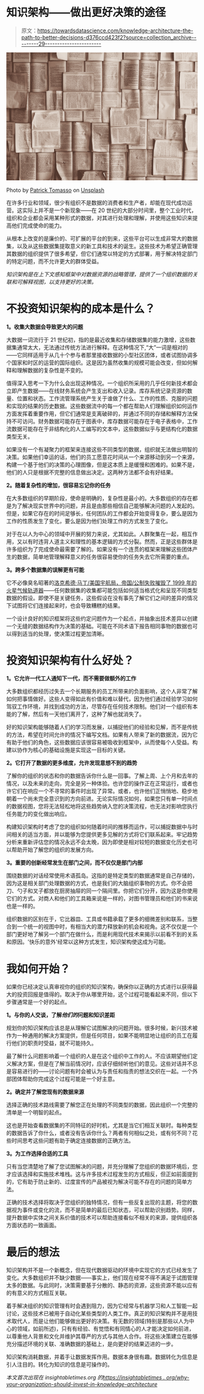 # 知识架构——做出更好决策的途径

> 原文：<https://towardsdatascience.com/knowledge-architecture-the-path-to-better-decisions-d376ccd423f2?source=collection_archive---------29----------------------->

![](img/a553ffb6bb8068b2de1a8e9027151c4e.png)

Photo by [Patrick Tomasso](https://unsplash.com/@impatrickt?utm_source=unsplash&utm_medium=referral&utm_content=creditCopyText) on [Unsplash](https://unsplash.com/search/photos/knowledge?utm_source=unsplash&utm_medium=referral&utm_content=creditCopyText)

在许多行业和领域，很少有组织不是数据的消费者和生产者，却能在现代成功运营。这实际上并不是一个新现象——在 20 世纪的大部分时间里，整个工业时代，组织和企业都会采用某种形式的数据，对其进行处理和理解，并使用这些知识来提高他们完成使命的能力。

从根本上改变的是廉价的、可扩展的平台的到来，这些平台可以生成非常大的数据集，以及从这些数据集提取意义的新工具和技术的诞生。这些技术为希望正确管理其数据的组织提供了很多希望，但它们通常以特定的方式部署，用于解决特定部门的特定问题，而不允许更大的群体受益。

*知识架构是在上下文感知框架中对数据资源的战略管理，提供了一个组织数据的关联和可解释视图，以支持更好的决策。*

# 不投资知识架构的成本是什么？

**1。收集大数据会导致更大的问题**

大数据一词流行于 21 世纪初，指的是最近收集和存储数据集的能力激增，这些数据集通常太大，无法通过传统方法进行解释。在这种情况下,“大”一词是相对的——它同样适用于从几十个参与者那里接收数据的小型社区团体，或者试图协调多个国家和时区的运营的国际组织。这是因为虽然收集的规模可能会改变，但如何解释和理解数据的复杂性是不变的。

值得深入思考一下为什么会出现这种情况。一个组织所采用的几乎任何新技术都会立即产生数据——在线财务系统会产生支出和收入记录。库存系统记录资源的数量、位置和状态。工作流管理系统产生关于谁做了什么、工作的性质、克服的问题和实现的结果的历史数据。这些数据流中的每一个都在帮助人们理解组织如何运作方面发挥着重要作用，但它们通常是支离破碎的，并通过不同的存储和解释方法保持不可访问。财务数据可能存在于图表中，库存数据可能存在于电子表格中，工作流数据可能存在于非结构化的人工编写的文本中，这些数据似乎与更结构化的数据类型无关。

如果没有一个有凝聚力的框架来连接这些不同类型的数据，组织就无法做出明智的决策。如果他们幸运的话，他们的员工愿意花时间从一个来源移动到另一个来源，构建一个基于他们的决策的心理图像，但是这本质上是缓慢和困难的。如果不是，他们的人只是根据不完整的信息做出决定。这两种方法都不会有好结果。

**2。随着复杂性的增加，很容易忘记你的任务**

在大多数组织的早期阶段，使命是明确的，复杂性是最小的。大多数组织的存在都是为了解决现实世界中的问题，并且是由那些相信自己能够解决问题的人发起的。但是，如果它存在的时间足够长，任何团队的工作都会开始变得复杂，要么是因为工作的性质发生了变化，要么是因为他们处理工作的方式发生了变化。

对于在以人为中心的领域中开展的努力来说，尤其如此。人群聚集在一起，相互作用，又以有时违背人道主义和理性的基本逻辑的方式分裂。然而，正是这些群体是许多组织为了完成使命最需要了解的。如果没有一个连贯的框架来理解这些团体产生的数据，简单地管理解释意义的任务很容易使你的任务失去它所需要的重点。

**3。跨多个数据集的误解更有可能**

它不必像臭名昭著的[洛克希德·马丁/美国宇航局，帝国/公制失败摧毁了 1999 年的火星气候轨道器](http://edition.cnn.com/TECH/space/9909/30/mars.metric.02/)——任何数据集的收集都可能包括如何适当格式化和呈现不同类型数据的假设。即使不是关键任务，这些假设在没有事先了解它们之间的差异的情况下试图将它们连接起来时，也会导致糟糕的结果。

一个设计良好的知识框架将这些约定问题作为一个起点，并抽象出技术差异以创建一个无缝的数据结构作为决策的基础。可能在不同术语下报告相同事物的数据也可以得到适当的处理，使决策过程更加清晰。

# 投资知识架构有什么好处？

**1。它允许一代工人通知下一代，而不需要做额外的工作**

大多数组织都经历过失去一个长期服务的员工所带来的负面影响，这个人非常了解如何把事情做好。这些人变得如此有价值和难以替代，因为他们通过经验学习如何驾驭工作环境，并找到成功的方法，尽管存在任何技术限制。他们对一个组织有本能的了解，然后有一天他们离开了，这种了解也就消失了。

好的知识架构能够随着人们的学习而发展，以捕捉他们的经验和见解，而不是传统的方法，希望在时间允许的情况下编写文档。如果有人带来了新的数据流，因为它有助于他们的角色，这些数据应该很容易被吸收到框架中，从而使每个人受益。构建以协作为核心的基础设施是实现这一目标的关键。

**2。它打开了数据的更多维度，允许发现意想不到的趋势**

了解你的组织的状态和你的数据告诉你什么是一回事。了解上周、上个月和去年的情况，以及未来的走向，完全是另一种体验。也许您的操作正在正常运行，或者也许它们在响应一个不寻常的事件时出现了异常。或者，也许他们正悄悄地、稳步地朝着一个尚未完全意识到的方向前进。无论实际情况如何，如果您只有单一时间点的数据视图，您将无法轻松地将这些趋势纳入您的决策流程，也无法对影响您执行任务能力的变化做出响应。

构建知识架构时考虑了您的组织如何随着时间的推移而运作，可以捕捉数据中与时间相关的适当方面，并以能够为您提供更多见解的方式将它们联系起来。牢记趋势分析来重新评估您的情况永远不会太晚，因为即使是相对较短的数据变化历史也可以帮助开始了解您的组织的发展方向。

**3。重要的创新经常发生在部门之间，而不仅仅是部门内部**

围绕数据的对话经常使用术语孤岛。这指的是特定类型的数据通常是自己存储的，因为这是相关部门处理数据的方式，也是我们的大脑组织事物的方式。你不会把刀、勺子和叉子都放在厨房抽屉的同一个隔间里。你把它们分开，因为这是你使用它们的方式。对商人和他们的工具箱来说是一样的，对图书管理员和他们的书来说也是一样的。

组织数据的区别在于，它比器皿、工具或书籍承载了更多的细微差别和联系，当整合到一个统一的视图中时，有相当大的潜力释放新的机会和视角。这不仅仅是一个部门更好地了解另一个部门在做什么，而是利用现代技术来揭示以前看不到的关系和原因。'快乐的意外'经常以这种方式发生，知识架构使这成为可能。

# 我如何开始？

如果你已经决定认真审视你的组织的知识架构，确保你以正确的方式进行以获得最大的投资回报是值得的。取决于你从哪里开始，这个过程可能看起来不同，但以下步骤通常是一个好的起点。

**1。与你的人交谈，了解*他们的*问题和知识差距**

规划你的知识架构应该总是从理解它试图解决的问题开始。很多时候，新兴技术被作为一种通用的解决方案提供，但是任何项目，如果不能明显地让组织的员工在履行他们的职责时受益，就不可能持久。

最了解什么问题影响着一个组织的人是在这个组织中工作的人。不应该期望他们定义解决方案，但是在了解当前情况时，应该仔细倾听他们的意见。这些对话并不总是容易进行的——讨论问题有时会被认为与责任和指责的想法交织在一起。一个外部团体帮助你完成这个过程可能是一个好主意。

**2。确定并了解您现有的数据来源**

选择正确的技术路线需要了解您正在处理的不同类型的数据，因此组织一个完整的清单是一个明智的起点。

这也是开始查看数据集的不同特征的好时机，尤其是当它们相互关联时。每种类型的数据告诉了你什么，或者没有告诉你什么？两者有何相似之处，或有何不同？花些时间思考这些问题有助于确定连接数据的正确方法。

**3。为工作选择合适的工具**

只有当您清楚地了解了您试图解决的问题，并充分理解了您组织的数据环境后，您才应该选择和实施技术堆栈。这与许多技术过程发生的方式相反，但正如前面提到的，它有助于防止新的、过度宣传的产品被视为解决可能不存在的问题的简单方法。

正确的技术选择将取决于您组织的独特情况，但有一些反复出现的主题，将您的数据视为事件或变化的流，而不是简单的最后已知状态，可以帮助识别趋势。同样，提升数据中实体之间关系价值的技术可以帮助连接看似不相关的来源，提供组织各方面状态的一致画面。

# 最后的想法

知识架构并不是一个新概念，但在现代数据驱动的环境中实现它的方式已经发生了变化。大多数组织并不缺少数据——事实上，他们现在经常不得不满足于试图管理太多的数据。与此同时，决策需要基于分散的、静态的资源，这些资源不能以应有的有意义的方式相互关联。

着手解决组织的知识管理有时会遇到阻力，因为它经常与机器学习和人工智能一起讨论，这些技术已被用于自动化某些类型的人类工作。真正的知识架构并不是用技术取代人，而是让他们能够做出更好的决策。有无数的领域(特别是那些以人为中心的领域，如前所述)，只有有经验、有觉悟和有同情心的人才能决定如何前进，以尊重他人背景和文化并维护其尊严的方式与其他人合作。将这些决策建立在能够充分描述环境的关联、准确数据的基础上，是向更好的结果迈进的一步。

知识架构消耗数据，并着手让数据发挥作用。数据本身很有趣。数据转化为信息是引人注目的。转化为知识的信息是可操作的。

*本文首次出现在 insightabletimes.org 的*[*https://insightabletimes . org/why-your-organization-should-invest-in-knowledge-architecture*](https://insightabletimes.org/why-your-organisation-should-invest-in-knowledge-architecture)